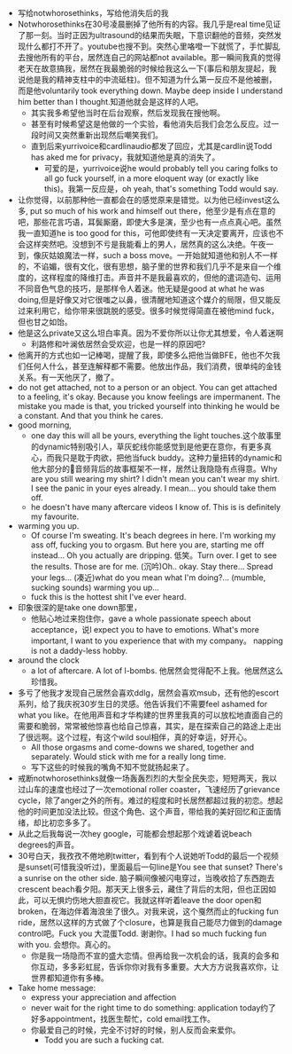 - 写给notwhorosethinks，写给他消失后的我
- Notwhorosethinks在30号凌晨删掉了他所有的内容。我几乎是real time见证了那一刻。当时正因为ultrasound的结果而失眠，下意识翻他的音频，突然发现什么都打不开了。youtube也搜不到。突然心里咯噔一下就慌了，手忙脚乱去搜他所有的平台，居然连自己的网站都not available。那一瞬间我真的觉得老天在故意搞我，居然在我最脆弱的时候给我这么一下(事后和朋友提起，我说他是我的精神支柱中的中流砥柱)。但不知道为什么第一反应不是他被删，而是他voluntarily took everything down. Maybe deep inside I understand him better than I thought.知道他就会是这样的人吧。
	- 其实我多希望他当时在后台观察，然后发现我在搜他啊。
	- 甚至有时候希望这是他做的一个实验，看他消失后我们会怎么反应。过一段时间又突然重新出现然后嘲笑我们。
	- 直到后来yurrivoice和cardlinaudio都发了回应，尤其是cardlin说Todd has aked me for privacy，我就知道他是真的消失了。
		- 可爱的是，yurrivoice说he would probably tell you caring folks to all go fuck yourself, in a more eloquent way (or exactly like this)。我第一反应是，oh yeah, that's something Todd would say.
- 让你觉得，以前那种他一直都会在的感觉原来是错觉。以为他已经invest这么多, put so much of his work and himself out there，他至少是有点在意的吧，那些花言巧语，耳鬓厮磨，即使大多是演，至少也有一点点真心吧。虽然我一直知道he is too good for this，可他即使终有一天决定要离开，应该也不会这样突然吧。没想到不亏是我能看上的男人，居然真的这么决绝。午夜一到，像灰姑娘魔法一样，such a boss move。一开始就知道他和别人不一样的，不谄媚，很有文化，很有思想，脑子里的世界和我们几乎不是来自一个维度的，这样程度的降维打击。声音并不是我最喜欢的，但他的遣词造句、运用不同音色气息的技巧，是那样令人着迷。他无疑是good at what he was doing,但是好像又对它很嗤之以鼻，很清醒地知道这个媒介的局限，但又能反过来利用它，给你带来很跳脱的感受。很多时候觉得简直在被他mind fuck，但也甘之如饴。
- 他是这么private又这么坦白率真。因为不爱你所以让你尤其想爱，令人着迷啊
	- 利路修和叶澜依居然会受欢迎，也是一样的原因吧?
- 他离开的方式也如一记棒喝，提醒了我，即使多么把他当做BFE，他也不欠我们任何人什么，甚至连解释都不需要。他放出作品，我们消费，很单纯的金钱关系。有一天他厌了，撤了。
- do not get attached, not to a person or an object. You can get attached to a feeling, it's okay. Because you know feelings are impermanent. The mistake you made is that, you tricked yourself into thinking he would be a constant. And that you think he cares.
- good morning,
	- one day this will all be yours, everything the light touches.这个故事里的dynamic特别吸引人，草灰蛇线你能感觉到是他更在意你，有更多真心，而我只是耽于肉欲，把他当fuck buddy。这种力量扭转的dynamic和他大部分的音频背后的故事框架不一样，居然让我隐隐有点得意。Why are you still wearing my shirt? I didn't mean you can't wear my shirt. I see the panic in your eyes already. I mean... you should take them off.
	- he doesn't have many aftercare videos I know of. This is is definitely my favourite.
- warming you up.
	- Of course I'm sweating. It's beach degrees in here. I'm working my ass off, fucking you to orgasm. But here you are, starting me off instead... Oh you actually are dripping. 低笑。Turn over. I get to see the results. Those are for me. (沉吟)Oh.. okay. Stay there... Spread your legs... (凑近)what do you mean what I'm doing?... (mumble, sucking sounds) warming you up...
	- fuck this is the hottest shit I've ever heard.
- 印象很深的是take one down那里，
	- 他贴心地过来抱住你，gave a whole passionate speech about acceptance，说I expect you to have to emotions. What's more important, I want to you experience that with my company。 napping is not a daddy-less hobby.
- around the clock
	- a lot of aftercare. A lot of l-bombs. 他居然会觉得配不上我。他居然这么珍惜我。
- 多亏了他我才发现自己居然会喜欢ddlg，居然会喜欢msub，还有他的escort系列，给了我庆祝30岁生日的灵感。他告诉我们不需要feel ashamed for what you like。在他用声音和才华构建的世界里我真的可以放松地直面自己的需要和脆弱，常常被他惊喜也给自己惊喜，其实，是在探索自己的路途上走出了很远啊。这个过程，有这个wild soul相伴，真的好幸运，好开心。
	- All those orgasms and come-downs we shared, together and separately. Would stick with me for a really long time.
	- 写下这些的时候我的嘴角不知不觉就扬起来了。
- 戒断notwhorosethinks就像一场轰轰烈烈的大型全民失恋，短短两天，我以过山车的速度也经过了一次emotional roller coaster，飞速经历了grievance cycle，除了anger之外的所有。难过的程度和时长居然都超过我的初恋。想起他的时间更加没法比较。但这个角色、这个声音，带给我的美好回忆和正面情绪，却比初恋多多了。
- 从此之后我每说一次hey google，可能都会想起那个戏谑着说beach degrees的声音。
- 30号白天，我孜孜不倦地刷twitter，看到有个人说她听Todd的最后一个视频是sunset(可惜我没听过)，里面最后一句line是You see that sunset? There's a sunrise on the other side. 脑子瞬间像被闪电穿过，当晚收拾了东西跑去crescent beach看夕阳。那天天上很多云，藏住了背后的太阳，但也正因如此，可以无惧灼伤地大胆直视它。我就这样听着leave the door open和broken，在海边伴着海浪坐了很久。对我来说，这个戛然而止的fucking fun ride，居然以这样的方式做了个closure，也算是我自己能尽力做到的damage control吧。Fuck you 大混蛋Todd. 谢谢你。I had so much fucking fun with you. 会想你。真心的。
	- 你是我一场隐而不宣的盛大恋情。但再给我一次机会的话，我真的会多和你互动，多多彩虹屁，告诉你你对我有多重要。大大方方说我喜欢你，让世界都知道你有多棒。
- Take home message:
	- express your appreciation and affection
	- never wait for the right time to do something: application today约了好多appointment，找医生帮忙，cold email找工作。
	- 你最爱自己的时候，完全不讨好的时候，别人反而会来爱你。
		- Todd you are such a fucking cat.
